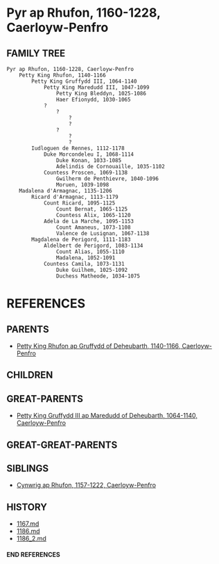 # Pyr ap Rhufon, 1160-1228, Caerloyw-Penfro

## FAMILY TREE 
```
Pyr ap Rhufon, 1160-1228, Caerloyw-Penfro
    Petty King Rhufon, 1140-1166
        Petty King Gruffydd III, 1064-1140
            Petty King Maredudd III, 1047-1099
                Petty King Bleddyn, 1025-1086
                Haer Efionydd, 1030-1065
            ?
                ?
                    ?
                    ?
                ?
                    ?
                    ?
        Iudloguen de Rennes, 1112-1178
            Duke Morcondeleu I, 1068-1114
                Duke Konan, 1033-1085
                Adelindis de Cornouaille, 1035-1102
            Countess Proscen, 1069-1138
                Gwilherm de Penthievre, 1040-1096
                Moruen, 1039-1098
    Madalena d'Armagnac, 1135-1206
        Ricard d'Armagnac, 1113-1179
            Count Ricard, 1095-1125
                Count Bernat, 1065-1125
                Countess Alix, 1065-1120
            Adela de La Marche, 1095-1153
                Count Amaneus, 1073-1108
                Valence de Lusignan, 1067-1138
        Magdalena de Perigord, 1111-1183
            Aldelbert de Perigord, 1083-1134
                Count Alias, 1055-1110
                Madalena, 1052-1091
            Countess Camila, 1073-1131
                Duke Guilhem, 1025-1092
                Duchess Matheode, 1034-1075
```


# REFERENCES

## PARENTS 
* [Petty King Rhufon ap Gruffydd of Deheubarth, 1140-1166, Caerloyw-Penfro](rhufon_ap_gruffydd_1140.md)

## CHILDREN 

## GREAT-PARENTS 
* [Petty King Gruffydd III ap Maredudd of Deheubarth, 1064-1140, Caerloyw-Penfro](gruffydd_iii_ap_maredudd_1064.md)

## GREAT-GREAT-PARENTS 
## SIBLINGS

* [Cynwrig ap Rhufon, 1157-1222, Caerloyw-Penfro](cynwrig_ap_rhufon_1157.md)
 
## HISTORY
* [1167.md](../h/1167.md)
* [1186.md](../h/1186.md)
* [1186_2.md](../h/1186_2.md)

#### END REFERENCES
